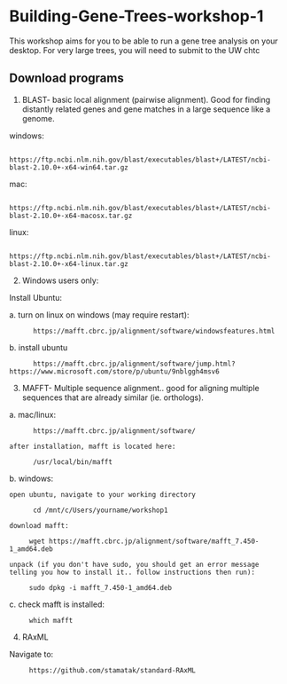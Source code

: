 # Building-Gene-Trees-workshop-1

This workshop aims for you to be able to run a gene tree analysis on your desktop. For very large trees, you will need to submit to the UW chtc

## Download programs

1. BLAST- basic local alignment (pairwise alignment). Good for finding distantly related genes and gene matches in a large sequence like a genome.

  windows:

           https://ftp.ncbi.nlm.nih.gov/blast/executables/blast+/LATEST/ncbi-blast-2.10.0+-x64-win64.tar.gz
           
  mac:
  
           https://ftp.ncbi.nlm.nih.gov/blast/executables/blast+/LATEST/ncbi-blast-2.10.0+-x64-macosx.tar.gz
           
  linux:
  
           https://ftp.ncbi.nlm.nih.gov/blast/executables/blast+/LATEST/ncbi-blast-2.10.0+-x64-linux.tar.gz
           
2. Windows users only:
  
  Install Ubuntu:
  
  a.  turn on linux on windows (may require restart): 
      
          https://mafft.cbrc.jp/alignment/software/windowsfeatures.html
          
  b.	install ubuntu 
      
          https://mafft.cbrc.jp/alignment/software/jump.html?https://www.microsoft.com/store/p/ubuntu/9nblggh4msv6
          
 3. MAFFT- Multiple sequence alignment.. good for aligning multiple sequences that are already similar (ie. orthologs).
 
  a.  mac/linux:
    
          https://mafft.cbrc.jp/alignment/software/
          
    after installation, mafft is located here:
    
          /usr/local/bin/mafft
          
  b.  windows:
    
    open ubuntu, navigate to your working directory
    
          cd /mnt/c/Users/yourname/workshop1
          
    download mafft:
    
         wget https://mafft.cbrc.jp/alignment/software/mafft_7.450-1_amd64.deb
    
    unpack (if you don't have sudo, you should get an error message telling you how to install it.. follow instructions then run):
    
         sudo dpkg -i mafft_7.450-1_amd64.deb
         
   c.  check mafft is installed:
    
         which mafft
        
        
  4. RAxML
  
   Navigate to:
   
         https://github.com/stamatak/standard-RAxML
         
   
        
